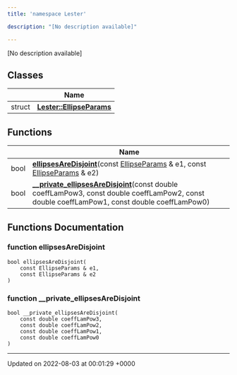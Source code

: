```yaml
---
title: 'namespace Lester'

description: "[No description available]"

---
```







[No description available]

## Classes

|                | Name           |
| -------------- | -------------- |
| struct | **[Lester::EllipseParams](/documentation/code/main/classes/structlester_1_1ellipseparams/)**  |

## Functions

|                | Name           |
| -------------- | -------------- |
| bool | **[ellipsesAreDisjoint](/documentation/code/main/namespaces/namespacelester/#function-ellipsesaredisjoint)**(const [EllipseParams](/documentation/code/main/classes/structlester_1_1ellipseparams/) & e1, const [EllipseParams](/documentation/code/main/classes/structlester_1_1ellipseparams/) & e2) |
| bool | **[__private_ellipsesAreDisjoint](/documentation/code/main/namespaces/namespacelester/#function---private-ellipsesaredisjoint)**(const double coeffLamPow3, const double coeffLamPow2, const double coeffLamPow1, const double coeffLamPow0) |


## Functions Documentation

### function ellipsesAreDisjoint

```
bool ellipsesAreDisjoint(
    const EllipseParams & e1,
    const EllipseParams & e2
)
```


### function __private_ellipsesAreDisjoint

```
bool __private_ellipsesAreDisjoint(
    const double coeffLamPow3,
    const double coeffLamPow2,
    const double coeffLamPow1,
    const double coeffLamPow0
)
```






-------------------------------

Updated on 2022-08-03 at 00:01:29 +0000